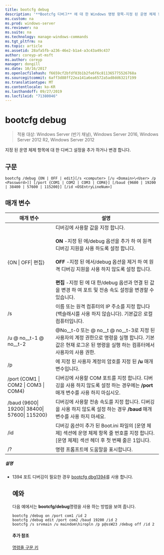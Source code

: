 ```yaml
---
title: bootcfg debug
description: '**Bootcfg 디버그** 에 대 한 Windows 명령 항목-지정 된 운영 체제 항목에 대 한 디버그 설정을 추가 하거나 변경 합니다.'
ms.custom: na
ms.prod: windows-server
ms.reviewer: na
ms.suite: na
ms.technology: manage-windows-commands
ms.tgt_pltfrm: na
ms.topic: article
ms.assetid: 28afa5fb-a236-46e2-b1a4-a3c43a49c437
author: coreyp-at-msft
ms.author: coreyp
manager: dongill
ms.date: 10/16/2017
ms.openlocfilehash: f6659cf2bfdf83b1b2fe6f6c811365775526768a
ms.sourcegitcommit: 6aff3d88ff22ea141a6ea6572a5ad8dd6321f199
ms.translationtype: MT
ms.contentlocale: ko-KR
ms.lasthandoff: 09/27/2019
ms.locfileid: "71380046"
---
```

# <a name="bootcfg-debug"></a>bootcfg debug

>적용 대상: Windows Server (반기 채널), Windows Server 2016, Windows Server 2012 R2, Windows Server 2012

지정 된 운영 체제 항목에 대 한 디버그 설정을 추가 하거나 변경 합니다.

## <a name="syntax"></a>구문
```
bootcfg /debug {ON | OFF | edit}[/s <computer> [/u <Domain>\<User> /p <Password>]] [/port {COM1 | COM2 | COM3 | COM4}] [/baud {9600 | 19200 | 38400 | 57600 | 115200}] [/id <OSEntryLineNum>]
```
## <a name="parameters"></a>매개 변수

|                           매개 변수                           |                                                                                                                                                                                                                    설명                                                                                                                                                                                                                    |
|---------------------------------------------------------------|---------------------------------------------------------------------------------------------------------------------------------------------------------------------------------------------------------------------------------------------------------------------------------------------------------------------------------------------------------------------------------------------------------------------------------------------------|
|                  {ON &#124; OFF&#124; 편집}                   | 디버깅에 사용할 값을 지정 합니다.<br /><br />**ON** -지정 된 <OSEntryLineNum>에/debug 옵션을 추가 하 여 원격 디버깅 지원을 사용 하도록 설정 합니다.<br /><br />**OFF** -지정 된 <OSEntryLineNum>에서/debug 옵션을 제거 하 여 원격 디버깅 지원을 사용 하지 않도록 설정 합니다.<br /><br />**편집** -지정 된 <OSEntryLineNum>에 대 한/debug 옵션과 연결 된 값을 변경 하 여 포트 및 전송 속도 설정을 변경할 수 있습니다. |
|                         /s <computer>                         |                                                                                                                                                                이름 또는 원격 컴퓨터의 IP 주소를 지정 합니다 (백슬래시를 사용 하지 않습니다). 기본값은 로컬 컴퓨터입니다.                                                                                                                                                                 |
|                      /u <Domain> @ no__t-1 @ no__t-2                      |                                                                                                                       @No__t-0 또는 <Domain> @ no__t @ no__t-3로 지정 된 사용자의 계정 권한으로 명령을 실행 합니다. 기본값은 현재 로그온 된 명령을 실행 하는 컴퓨터에서 사용자의 사용 권한.                                                                                                                        |
|                         /p <Password>                         |                                                                                                                                                                               에 지정 된 사용자 계정의 암호를 지정 된 **/u** 매개 변수입니다.                                                                                                                                                                               |
|       /port {COM1 &#124; COM2 &#124; COM3 &#124; COM4}        |                                                                                                                                                                디버깅에 사용할 COM 포트를 지정 합니다. 디버깅을 사용 하지 않도록 설정 하는 경우에는 **/port** 매개 변수를 사용 하지 마십시오.                                                                                                                                                                |
| /baud {9600&#124; 19200&#124; 38400&#124; 57600&#124; 115200} |                                                                                                                                                               디버깅에 사용할 전송 속도를 지정 합니다. 디버깅을 사용 하지 않도록 설정 하는 경우 **/baud** 매개 변수를 사용 하지 마세요.                                                                                                                                                                |
|                     /id <OSEntryLineNum>                      |                                                                                                               디버깅 옵션이 추가 된 Boot.ini 파일의 [운영 체제] 섹션에 운영 체제 항목 줄 번호를 지정 합니다. [운영 체제] 섹션 헤더 후 첫 번째 줄은 1입니다.                                                                                                                |
|                              /?                               |                                                                                                                                                                                                       명령 프롬프트에 도움말을 표시합니다.                                                                                                                                                                                                        |

##### <a name="remarks"></a>설명
- 1394 포트 디버깅이 필요한 경우 [bootcfg dbg1394](bootcfg-dbg1394.md)를 사용 합니다.
  ## <a name="BKMK_examples"></a>예와
  다음 예에서는 **bootcfg/debug**명령을 사용 하는 방법을 보여 줍니다.
  ```
  bootcfg /debug on /port com1 /id 2 
  bootcfg /debug edit /port com2 /baud 19200 /id 2 
  bootcfg /s srvmain /u maindom\hiropln /p p@ssW23 /debug off /id 2
  ```
  #### <a name="additional-references"></a>추가 참조
  [명령줄 구문 키](command-line-syntax-key.md)
